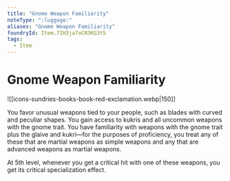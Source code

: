 ```yaml
---
title: "Gnome Weapon Familiarity"
noteType: ":luggage:"
aliases: "Gnome Weapon Familiarity"
foundryId: Item.7IH3ja7oCN3KG3t5
tags:
  - Item
---
```


# Gnome Weapon Familiarity
![[icons-sundries-books-book-red-exclamation.webp|150]]

You favor unusual weapons tied to your people, such as blades with curved and peculiar shapes. You gain access to kukris and all uncommon weapons with the gnome trait. You have familiarity with weapons with the gnome trait plus the glaive and kukri—for the purposes of proficiency, you treat any of these that are martial weapons as simple weapons and any that are advanced weapons as martial weapons.

At 5th level, whenever you get a critical hit with one of these weapons, you get its critical specialization effect.
